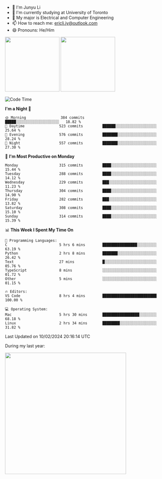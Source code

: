 ### 
- 👨 I'm Junyu Li
- 📖 I'm currently studying at University of Toronto
- 🌱 My major is Electrical and Computer Engineering
- 📫 How to reach me: ericli.jy@outlook.com
- 😄 Pronouns: He/Him

<p align="left">  
  <img height="180em" src="https://github-readme-stats-sigma-five-48.vercel.app/api?username=ericjyli&theme=tokyonight&show_icons=true&count_private=true&include_orgs=true" />
  <img height="180em" src="https://github-readme-stats-sigma-five-48.vercel.app/api/top-langs/?username=ericjyli&theme=tokyonight&count_private=true&include_orgs=true&include_orgs=true&layout=compact" />
</p>

<!--START_SECTION:waka-->
![Code Time](http://img.shields.io/badge/Code%20Time-410%20hrs%201%20min-blue)

**I'm a Night 🦉** 

```text
🌞 Morning                384 commits         █████░░░░░░░░░░░░░░░░░░░░   18.82 % 
🌆 Daytime                523 commits         ██████░░░░░░░░░░░░░░░░░░░   25.64 % 
🌃 Evening                576 commits         ███████░░░░░░░░░░░░░░░░░░   28.24 % 
🌙 Night                  557 commits         ███████░░░░░░░░░░░░░░░░░░   27.30 % 
```
📅 **I'm Most Productive on Monday** 

```text
Monday                   315 commits         ████░░░░░░░░░░░░░░░░░░░░░   15.44 % 
Tuesday                  288 commits         ████░░░░░░░░░░░░░░░░░░░░░   14.12 % 
Wednesday                229 commits         ███░░░░░░░░░░░░░░░░░░░░░░   11.23 % 
Thursday                 304 commits         ████░░░░░░░░░░░░░░░░░░░░░   14.90 % 
Friday                   282 commits         ███░░░░░░░░░░░░░░░░░░░░░░   13.82 % 
Saturday                 308 commits         ████░░░░░░░░░░░░░░░░░░░░░   15.10 % 
Sunday                   314 commits         ████░░░░░░░░░░░░░░░░░░░░░   15.39 % 
```


📊 **This Week I Spent My Time On** 

```text
💬 Programming Languages: 
C                        5 hrs 6 mins        ████████████████░░░░░░░░░   63.19 % 
Python                   2 hrs 8 mins        ███████░░░░░░░░░░░░░░░░░░   26.42 % 
Text                     27 mins             █░░░░░░░░░░░░░░░░░░░░░░░░   05.76 % 
TypeScript               8 mins              ░░░░░░░░░░░░░░░░░░░░░░░░░   01.72 % 
Other                    5 mins              ░░░░░░░░░░░░░░░░░░░░░░░░░   01.15 % 

🔥 Editors: 
VS Code                  8 hrs 4 mins        █████████████████████████   100.00 % 

💻 Operating System: 
Mac                      5 hrs 30 mins       █████████████████░░░░░░░░   68.18 % 
Linux                    2 hrs 34 mins       ████████░░░░░░░░░░░░░░░░░   31.82 % 
```


 Last Updated on 10/02/2024 20:16:14 UTC
<!--END_SECTION:waka-->

<p> During my last year: </p>
<img height="400em" src="https://github-readme-stats-git-master-ericjyli.vercel.app/api/wakatime?username=ericjyli&layout=compact&theme=tokyonight" />

<!--
Here are some ideas to get you started:

- 🔭 I’m currently working on ...
- 🌱 I’m currently learning ...
- 👯 I’m looking to collaborate on ...
- 🤔 I’m looking for help with ...
- 💬 Ask me about ...
- 📫 How to reach me: ...
- 😄 Pronouns: ...
- ⚡ Fun fact: ...
-->
